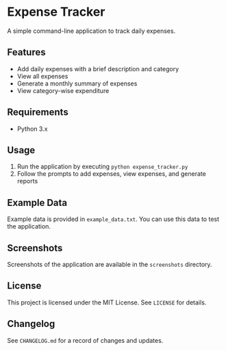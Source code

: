# Expense Tracker

A simple command-line application to track daily expenses.

## Features

* Add daily expenses with a brief description and category
* View all expenses
* Generate a monthly summary of expenses
* View category-wise expenditure

## Requirements

* Python 3.x

## Usage

1. Run the application by executing `python expense_tracker.py`
2. Follow the prompts to add expenses, view expenses, and generate reports

## Example Data

Example data is provided in `example_data.txt`. You can use this data to test the application.

## Screenshots

Screenshots of the application are available in the `screenshots` directory.

## License

This project is licensed under the MIT License. See `LICENSE` for details.

## Changelog

See `CHANGELOG.md` for a record of changes and updates.